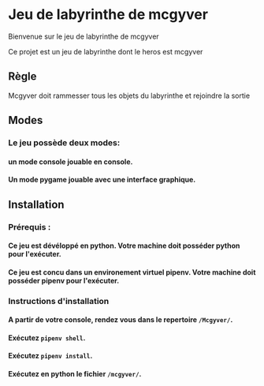 # Jeu de labyrinthe de mcgyver

Bienvenue sur le jeu de labyrinthe de mcgyver

Ce projet est un jeu de labyrinthe dont le heros est mcgyver

## Règle 
Mcgyver doit rammesser tous les objets du labyrinthe et rejoindre la sortie

## Modes

### Le jeu possède deux modes: 
#### un mode console jouable en console.
#### Un mode pygame jouable avec une interface graphique.

## Installation

### Prérequis :
#### Ce jeu est dévéloppé en python. Votre machine doit posséder python pour l'exécuter.
#### Ce jeu est concu dans un environement virtuel pipenv. Votre machine doit posséder pipenv pour l'exécuter.

### Instructions d'installation
#### A partir de votre console, rendez vous dans le repertoire `/Mcgyver/`.
#### Exécutez `pipenv shell`.
#### Exécutez `pipenv install`.
#### Exécutez en python le fichier `/mcgyver/`.
